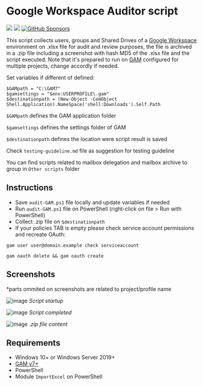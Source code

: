 # Google Workspace Auditor script

<a target="_blank" href="https://github.com/ivancarlosti/gwauditor"><img src="https://img.shields.io/github/stars/ivancarlosti/gwauditor?style=flat" /></a>
<a target="_blank" href="https://github.com/ivancarlosti/gwauditor"><img src="https://img.shields.io/github/last-commit/ivancarlosti/gwauditor" /></a>
[![GitHub Sponsors](https://img.shields.io/github/sponsors/ivancarlosti?label=GitHub%20Sponsors)](https://github.com/sponsors/ivancarlosti)

This script collects users, groups and Shared Drives of a [Google Workspace](https://workspace.google.com/) environment on .xlsx file for audit and review purposes, the file is archived in a .zip file including a screenshot with hash MD5 of the .xlsx file and the script executed. Note that it's prepared to run on [GAM](https://github.com/GAM-team/GAM/) configured for multiple projects, change accordly if needed.

Set variables if different of defined:
```
$GAMpath = "C:\GAM7"
$gamsettings = "$env:USERPROFILE\.gam"
$destinationpath = (New-Object -ComObject Shell.Application).NameSpace('shell:Downloads').Self.Path
```

`$GAMpath` defines the GAM application folder

`$gamsettings` defines the settings folder of GAM

`$destinationpath` defines the location were script result is saved

Check `testing-guideline.md` file as suggestion for testing guideline

You can find scripts related to mailbox delegation and mailbox archive to group in `Other scripts` folder

## Instructions

* Save `audit-GAM.ps1` file locally and update variables if needed
* Run `audit-GAM.ps1` file on PowerShell (right-click on file > Run with PowerShell)
* Collect .zip file on `$destinationpath`
* If your policies TAB is empty please check service account permissions and recreate OAuth:

`gam user user@domain.example check serviceaccount`

`gam oauth delete && gam oauth create`

## Screenshots
*parts ommited on screenshots are related to project/profile name

![image](https://github.com/user-attachments/assets/489b37e0-c042-4df2-9ac9-4f5871a8d95f)
*Script startup*

![image](https://github.com/user-attachments/assets/08cb9aab-cb7a-4444-bf1e-f32a518ba190)
*Script completed*

![image](https://github.com/user-attachments/assets/6d642c0c-dfd8-4810-b674-6280b81857ce)
*.zip file content*

## Requirements

* Windows 10+ or Windows Server 2019+
* [GAM v7+](https://github.com/GAM-team/GAM/)
* PowerShell
* Module `ImportExcel` on PowerShell
